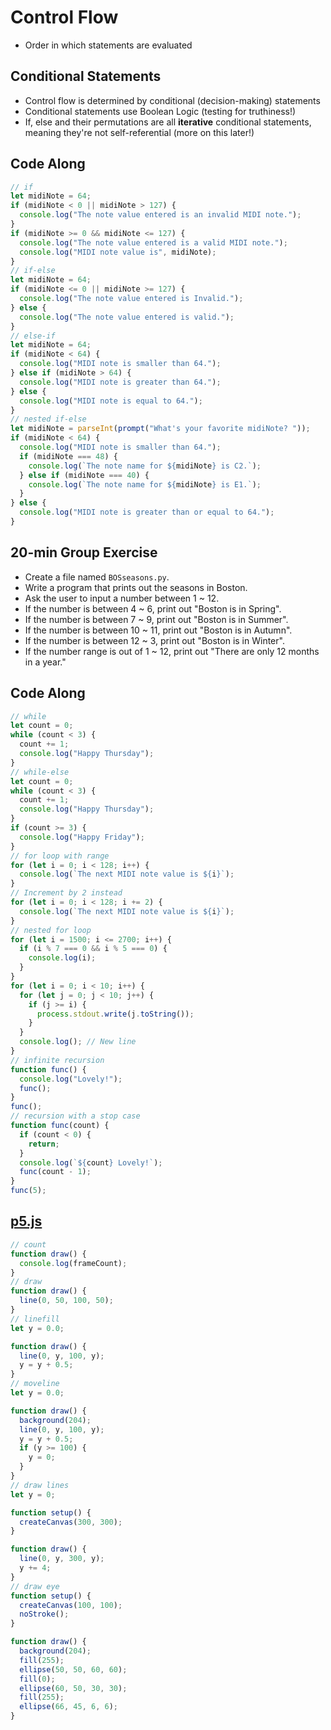 # Control Flow
- Order in which statements are evaluated

## Conditional Statements
- Control flow is determined by conditional (decision-making) statements
- Conditional statements use Boolean Logic (testing for truthiness!)
- If, else and their permutations are all **iterative** conditional statements, meaning they're not self-referential (more on this later!)

## Code Along
```javascript
// if
let midiNote = 64;
if (midiNote < 0 || midiNote > 127) {
  console.log("The note value entered is an invalid MIDI note.");
}
if (midiNote >= 0 && midiNote <= 127) {
  console.log("The note value entered is a valid MIDI note.");
  console.log("MIDI note value is", midiNote);
}
// if-else
let midiNote = 64;
if (midiNote <= 0 || midiNote >= 127) {
  console.log("The note value entered is Invalid.");
} else {
  console.log("The note value entered is valid.");
}
// else-if
let midiNote = 64;
if (midiNote < 64) {
  console.log("MIDI note is smaller than 64.");
} else if (midiNote > 64) {
  console.log("MIDI note is greater than 64.");
} else {
  console.log("MIDI note is equal to 64.");
}
// nested if-else
let midiNote = parseInt(prompt("What's your favorite midiNote? "));
if (midiNote < 64) {
  console.log("MIDI note is smaller than 64.");
  if (midiNote === 48) {
    console.log(`The note name for ${midiNote} is C2.`);
  } else if (midiNote === 40) {
    console.log(`The note name for ${midiNote} is E1.`);
  }
} else {
  console.log("MIDI note is greater than or equal to 64.");
}
```
## 20-min Group Exercise
- Create a file named `BOSseasons.py`.
- Write a program that prints out the seasons in Boston.
- Ask the user to input a number between 1 ~ 12.
- If the number is between 4 ~ 6, print out "Boston is in Spring".
- If the number is between 7 ~ 9, print out "Boston is in Summer".
- If the number is between 10 ~ 11, print out "Boston is in Autumn".
- If the number is between 12 ~ 3, print out "Boston is in Winter".
- If the number range is out of 1 ~ 12, print out "There are only 12 months in a year."

## Code Along
```javascript
// while
let count = 0;
while (count < 3) {
  count += 1;
  console.log("Happy Thursday");
}
// while-else
let count = 0;
while (count < 3) {
  count += 1;
  console.log("Happy Thursday");
}
if (count >= 3) {
  console.log("Happy Friday");
}
// for loop with range
for (let i = 0; i < 128; i++) {
  console.log(`The next MIDI note value is ${i}`);
}
// Increment by 2 instead
for (let i = 0; i < 128; i += 2) {
  console.log(`The next MIDI note value is ${i}`);
}
// nested for loop
for (let i = 1500; i <= 2700; i++) {
  if (i % 7 === 0 && i % 5 === 0) {
    console.log(i);
  }
}
for (let i = 0; i < 10; i++) {
  for (let j = 0; j < 10; j++) {
    if (j >= i) {
      process.stdout.write(j.toString());
    }
  }
  console.log(); // New line
}
// infinite recursion
function func() {
  console.log("Lovely!");
  func();
}
func();
// recursion with a stop case
function func(count) {
  if (count < 0) {
    return;
  }
  console.log(`${count} Lovely!`);
  func(count - 1);
}
func(5);
```

## [p5.js](https://editor.p5js.org/)
```javascript
// count
function draw() {
  console.log(frameCount);
}
// draw
function draw() {
  line(0, 50, 100, 50);
}
// linefill
let y = 0.0;

function draw() {
  line(0, y, 100, y);
  y = y + 0.5;
}
// moveline
let y = 0.0;

function draw() {
  background(204);
  line(0, y, 100, y);
  y = y + 0.5;
  if (y >= 100) {
    y = 0;
  }
}
// draw lines
let y = 0;

function setup() {
  createCanvas(300, 300);
}

function draw() {
  line(0, y, 300, y);
  y += 4;
}
// draw eye
function setup() {
  createCanvas(100, 100);
  noStroke();
}

function draw() {
  background(204);
  fill(255);
  ellipse(50, 50, 60, 60);
  fill(0);
  ellipse(60, 50, 30, 30);
  fill(255);
  ellipse(66, 45, 6, 6);
}
```
